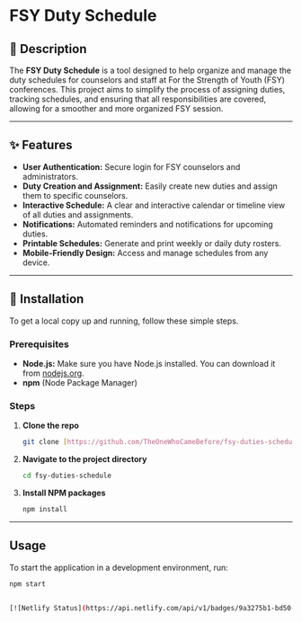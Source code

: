 # FSY Duty Schedule

## 📜 Description

The **FSY Duty Schedule** is a tool designed to help organize and manage the duty schedules for counselors and staff at For the Strength of Youth (FSY) conferences. This project aims to simplify the process of assigning duties, tracking schedules, and ensuring that all responsibilities are covered, allowing for a smoother and more organized FSY session.

---

## ✨ Features

* **User Authentication:** Secure login for FSY counselors and administrators.
* **Duty Creation and Assignment:** Easily create new duties and assign them to specific counselors.
* **Interactive Schedule:** A clear and interactive calendar or timeline view of all duties and assignments.
* **Notifications:** Automated reminders and notifications for upcoming duties.
* **Printable Schedules:** Generate and print weekly or daily duty rosters.
* **Mobile-Friendly Design:** Access and manage schedules from any device.

---

## 🚀 Installation

To get a local copy up and running, follow these simple steps.

### Prerequisites

* **Node.js:** Make sure you have Node.js installed. You can download it from [nodejs.org](https://nodejs.org/).
* **npm** (Node Package Manager)

### Steps

1.  **Clone the repo**
    ```sh
    git clone [https://github.com/TheOneWhoCameBefore/fsy-duties-schedule.git](https://github.com/TheOneWhoCameBefore/fsy-duties-schedule.git)
    ```
2.  **Navigate to the project directory**
    ```sh
    cd fsy-duties-schedule
    ```
3.  **Install NPM packages**
    ```sh
    npm install
    ```

---

## Usage

To start the application in a development environment, run:

```sh
npm start


[![Netlify Status](https://api.netlify.com/api/v1/badges/9a3275b1-bd50-4d33-8375-81462a2d96d8/deploy-status)](https://app.netlify.com/projects/fsyduties/deploys)
